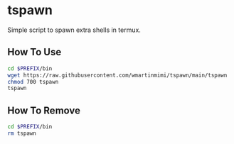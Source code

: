 # tspawn

Simple script to spawn extra shells in termux.

## How To Use

```bash
cd $PREFIX/bin
wget https://raw.githubusercontent.com/wmartinmimi/tspawn/main/tspawn
chmod 700 tspawn
tspawn
```

## How To Remove

```bash
cd $PREFIX/bin
rm tspawn
```
